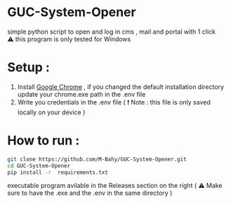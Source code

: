# GUC-System-Opener
simple python script to open and log in cms , mail and portal with 1 click<br />
⚠️ this program is only tested for Windows
# Setup :
1) Install [Google Chrome](https://www.google.com/chrome/) , if you changed the default installation directory update your chrome.exe path in the .env file <br />
2) Write you credentials in the .env file ( ❗ Note : this file is only saved locally on your device )
# How to run :
```bash
git clone https://github.com/M-Bahy/GUC-System-Opener.git
cd GUC-System-Opener
pip install -r  requirements.txt
```
executable program avilable in the Releases section on the right ( ⚠️ Make sure to have the .exe and the .env in the same directory )
